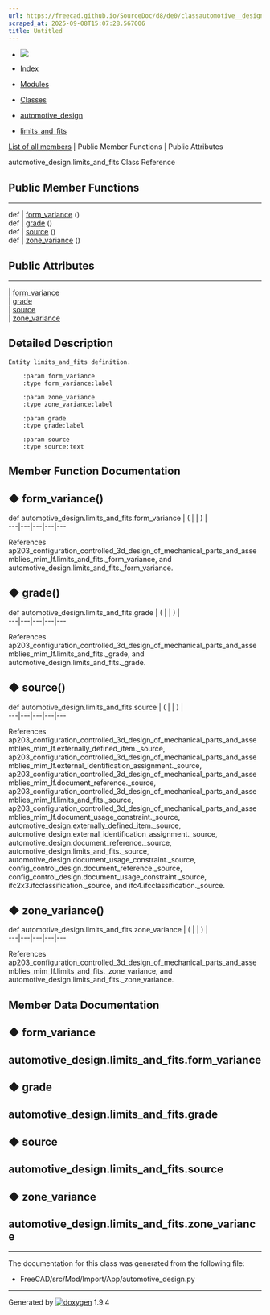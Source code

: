 ```yaml
---
url: https://freecad.github.io/SourceDoc/d8/de0/classautomotive__design_1_1limits__and__fits.html
scraped_at: 2025-09-08T15:07:28.567006
title: Untitled
---
```


  * [ ![](https://www.freecad.org/svg/logo-freecad.svg) ](https://freecadweb.org "FreeCAD")
  * [Index](../../index.html "Index")
  * [Modules](../../modules.html "Modules list")
  * [Classes](../../annotated.html "Annotated list")

  * [automotive_design](../../d4/ddf/namespaceautomotive__design.html)
  * [limits_and_fits](../../d8/de0/classautomotive__design_1_1limits__and__fits.html)

[List of all members](../../d7/d81/classautomotive__design_1_1limits__and__fits-members.html) | Public Member Functions | Public Attributes

automotive_design.limits_and_fits Class Reference

##  Public Member Functions  
  
---  
def | [form_variance](../../d8/de0/classautomotive__design_1_1limits__and__fits.html#ad46c687265e1a615f2a975c2932880c1) ()  
def | [grade](../../d8/de0/classautomotive__design_1_1limits__and__fits.html#a5ff02adbc5f598d248f88b4cc44c2b08) ()  
def | [source](../../d8/de0/classautomotive__design_1_1limits__and__fits.html#afae4a516545b65265980cee09d0ff943) ()  
def | [zone_variance](../../d8/de0/classautomotive__design_1_1limits__and__fits.html#aca983067219090a86c05930d64b7c452) ()  
  
##  Public Attributes  
  
---  
|
[form_variance](../../d8/de0/classautomotive__design_1_1limits__and__fits.html#a2ceb39adc8f13ea0623f5cf9665bf9a9)  
|
[grade](../../d8/de0/classautomotive__design_1_1limits__and__fits.html#ae705d6a2c1dd625e7018c9239325c14f)  
|
[source](../../d8/de0/classautomotive__design_1_1limits__and__fits.html#a8c3516b1afe2a17295afd1bb2fe23ea4)  
|
[zone_variance](../../d8/de0/classautomotive__design_1_1limits__and__fits.html#a31a424e815ad19ea25d62c125f8383b1)  
  
## Detailed Description

    
    
    Entity limits_and_fits definition.
    
        :param form_variance
        :type form_variance:label
    
        :param zone_variance
        :type zone_variance:label
    
        :param grade
        :type grade:label
    
        :param source
        :type source:text

## Member Function Documentation

## ◆ form_variance()

def automotive_design.limits_and_fits.form_variance  | ( | | ) |   
---|---|---|---|---  
  
References
ap203_configuration_controlled_3d_design_of_mechanical_parts_and_assemblies_mim_lf.limits_and_fits._form_variance,
and automotive_design.limits_and_fits._form_variance.

## ◆ grade()

def automotive_design.limits_and_fits.grade  | ( | | ) |   
---|---|---|---|---  
  
References
ap203_configuration_controlled_3d_design_of_mechanical_parts_and_assemblies_mim_lf.limits_and_fits._grade,
and automotive_design.limits_and_fits._grade.

## ◆ source()

def automotive_design.limits_and_fits.source  | ( | | ) |   
---|---|---|---|---  
  
References
ap203_configuration_controlled_3d_design_of_mechanical_parts_and_assemblies_mim_lf.externally_defined_item._source,
ap203_configuration_controlled_3d_design_of_mechanical_parts_and_assemblies_mim_lf.external_identification_assignment._source,
ap203_configuration_controlled_3d_design_of_mechanical_parts_and_assemblies_mim_lf.document_reference._source,
ap203_configuration_controlled_3d_design_of_mechanical_parts_and_assemblies_mim_lf.limits_and_fits._source,
ap203_configuration_controlled_3d_design_of_mechanical_parts_and_assemblies_mim_lf.document_usage_constraint._source,
automotive_design.externally_defined_item._source,
automotive_design.external_identification_assignment._source,
automotive_design.document_reference._source,
automotive_design.limits_and_fits._source,
automotive_design.document_usage_constraint._source,
config_control_design.document_reference._source,
config_control_design.document_usage_constraint._source,
ifc2x3.ifcclassification._source, and ifc4.ifcclassification._source.

## ◆ zone_variance()

def automotive_design.limits_and_fits.zone_variance  | ( | | ) |   
---|---|---|---|---  
  
References
ap203_configuration_controlled_3d_design_of_mechanical_parts_and_assemblies_mim_lf.limits_and_fits._zone_variance,
and automotive_design.limits_and_fits._zone_variance.

## Member Data Documentation

## ◆ form_variance

automotive_design.limits_and_fits.form_variance  
---  
  
## ◆ grade

automotive_design.limits_and_fits.grade  
---  
  
## ◆ source

automotive_design.limits_and_fits.source  
---  
  
## ◆ zone_variance

automotive_design.limits_and_fits.zone_variance  
---  
  
* * *

The documentation for this class was generated from the following file:

  * FreeCAD/src/Mod/Import/App/automotive_design.py

* * *

Generated by
[![doxygen](../../doxygen.svg)](https://www.doxygen.org/index.html) 1.9.4

